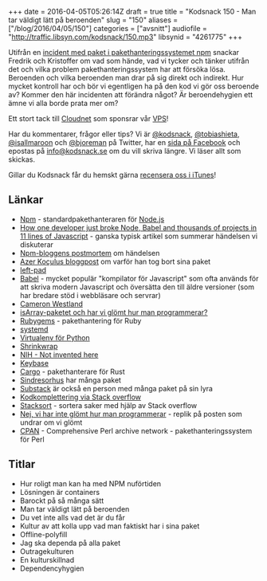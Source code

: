 +++
date = 2016-04-05T05:26:14Z
draft = true
title = "Kodsnack 150 - Man tar väldigt lätt på beroenden"
slug = "150"
aliases = ["/blog/2016/04/05/150"]
categories = ["avsnitt"]
audiofile = "http://traffic.libsyn.com/kodsnack/150.mp3"
libsynid = "4261775"
+++

Utifrån en [incident med paket i pakethanteringssystemet npm](http://blog.npmjs.org/post/141577284765/kik-left-pad-and-npm) snackar Fredrik och Kristoffer om vad som hände, vad vi tycker och tänker utifrån det och vilka problem pakethanteringssystem har att försöka lösa. Beroenden och vilka beroenden man drar på sig direkt och indirekt. Hur mycket kontroll har och bör vi egentligen ha på den kod vi gör oss beroende av? Kommer den här incidenten att förändra något? Är beroendehygien ett ämne vi alla borde prata mer om?

Ett stort tack till [Cloudnet](http://www.cloudnet.se) som sponsrar vår [VPS](http://en.wikipedia.org/wiki/Virtual_private_server)!

Har du kommentarer, frågor eller tips? Vi är [@kodsnack](https://www.twitter.com/kodsnack), [@tobiashieta](https://www.twitter.com/tobiashieta), [@isallmaroon](https://www.twitter.com/isallmaroon) och [@bjoreman](https://www.twitter.com/bjoreman) på Twitter, har en [sida på Facebook](https://www.facebook.com/kodsnack) och epostas på [info@kodsnack.se](mailto:info@kodsnack.se) om du vill skriva längre. Vi läser allt som skickas.

Gillar du Kodsnack får du hemskt gärna [recensera oss i iTunes](http://itunes.apple.com/se/podcast/kodsnack/id561631498?l=en)!

## Länkar ##
* [Npm](https://en.wikipedia.org/wiki/Npm_%28software%29) - standardpakethanteraren för [Node.js](https://en.wikipedia.org/wiki/Node.js)
* [How one developer just broke Node, Babel and thousands of projects in 11 lines of Javascript](http://www.theregister.co.uk/2016/03/23/npm_left_pad_chaos/) - ganska typisk artikel som summerar händelsen vi diskuterar
* [Npm-bloggens postmortem](http://blog.npmjs.org/post/141577284765/kik-left-pad-and-npm) om händelsen
* [Azer Koçulus bloggpost](https://medium.com/@azerbike/i-ve-just-liberated-my-modules-9045c06be67c#.417lcia5r) om varför han tog bort sina paket
* [left-pad](https://www.npmjs.com/package/left-pad)
* [Babel](https://babeljs.io/) - mycket populär "kompilator för Javascript" som ofta används för att skriva modern Javascript och översätta den till äldre versioner (som har bredare stöd i webbläsare och servrar)
* [Cameron Westland](https://www.npmjs.com/~westlac)
* [isArray-paketet och har vi glömt hur man programmerar?](http://www.haneycodes.net/npm-left-pad-have-we-forgotten-how-to-program/)
* [Rubygems](https://en.wikipedia.org/wiki/RubyGems) - pakethantering för Ruby
* [systemd](https://en.wikipedia.org/wiki/Systemd)
* [Virtualenv för Python](https://virtualenv.pypa.io/en/latest/)
* [Shrinkwrap](https://docs.npmjs.com/cli/shrinkwrap)
* [NIH - Not invented here](https://en.wikipedia.org/wiki/Not_invented_here)
* [Keybase](https://keybase.io/)
* [Cargo](https://crates.io/) - pakethanterare för Rust
* [Sindresorhus](https://www.npmjs.com/~sindresorhus) har många paket
* [Substack](https://www.npmjs.com/~substack) är också en person med många paket på sin lyra
* [Kodkomplettering via Stack overflow](https://emilschutte.com/stackoverflow-autocomplete/)
* [Stacksort](https://gkoberger.github.io/stacksort/)  - sortera saker med hjälp av Stack overflow
* [Nej, vi har inte glömt hur man programmerar](http://blog.christoffer.me/no-we-havent-forgotten-how-to-code-javascript-just-needs-to-become-a-better-language/) - replik på posten som undrar om vi glömt
* [CPAN](http://www.cpan.org/) - Comprehensive Perl archive network - pakethanteringssystem för Perl

## Titlar ##
* Hur roligt man kan ha med NPM nuförtiden
* Lösningen är containers
* Barockt på så många sätt
* Man tar väldigt lätt på beroenden
* Du vet inte alls vad det är du får
* Kultur av att kolla upp vad man faktiskt har i sina paket
* Offline-polyfill
* Jag ska dependa på alla paket
* Outragekulturen
* En kulturskillnad
* Dependencyhygien